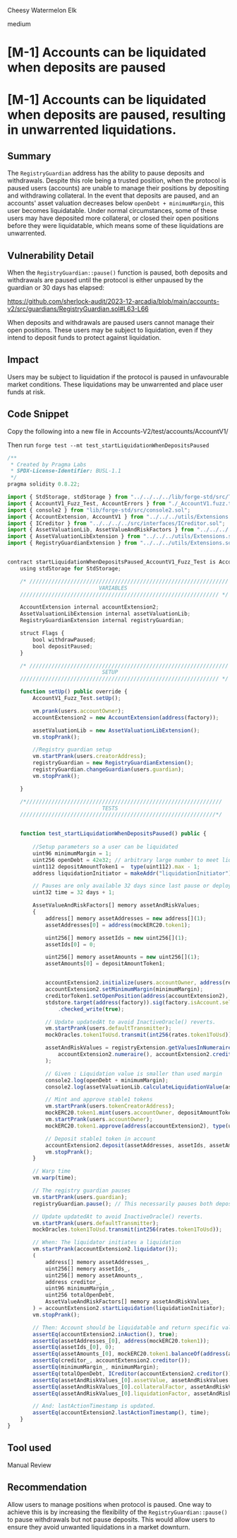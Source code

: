 Cheesy Watermelon Elk

medium

# [M-1] Accounts can be liquidated when deposits are paused


# [M-1] Accounts can be liquidated when deposits are paused, resulting in unwarrented liquidations.

## Summary

The `RegistryGuardian` address has the ability to pause deposits and withdrawals. Despite this role being a trusted position, when the protocol is paused users (accounts) are unable to manage their positions by depositing and withdrawing collateral. In the event that deposits are paused, and an accounts' asset valuation decreases below `openDebt + minimumMargin`, this user becomes liquidatable. Under normal circumstances, some of these users may have deposited more collateral, or closed their open positions before they were liquidatable, which means some of these liquidations are unwarrented.


## Vulnerability Detail

When the `RegistryGuardian::pause()` function is paused, both deposits and withdrawals are paused until the protocol is either unpaused by the guardian or 30 days has elapsed:

https://github.com/sherlock-audit/2023-12-arcadia/blob/main/accounts-v2/src/guardians/RegistryGuardian.sol#L63-L66

When deposits and withdrawals are paused users cannot manage their open positions. These users may be subject to liquidation, even if they intend to deposit funds to protect against liquidation.

## Impact

Users may be subject to liquidation if the protocol is paused in unfavourable market conditions. These liquidations may be unwarrented and place user funds at risk.

## Code Snippet

Copy the following into a new file in Accounts-V2/test/accounts/AccountV1/ 

Then run `forge test --mt test_startLiquidationWhenDepositsPaused`

```javascript
/**
 * Created by Pragma Labs
 * SPDX-License-Identifier: BUSL-1.1
 */
pragma solidity 0.8.22;

import { StdStorage, stdStorage } from "../../../../lib/forge-std/src/Test.sol";
import { AccountV1_Fuzz_Test, AccountErrors } from "./_AccountV1.fuzz.t.sol";
import { console2 } from "lib/forge-std/src/console2.sol";
import { AccountExtension, AccountV1 } from "../../../utils/Extensions.sol";
import { ICreditor } from "../../../../src/interfaces/ICreditor.sol";
import { AssetValuationLib, AssetValueAndRiskFactors } from "../../../../src/libraries/AssetValuationLib.sol";
import { AssetValuationLibExtension } from "../../../utils/Extensions.sol";
import { RegistryGuardianExtension } from "../../../utils/Extensions.sol";


contract startLiquidationWhenDepositsPaused_AccountV1_Fuzz_Test is AccountV1_Fuzz_Test {
    using stdStorage for StdStorage;

    /* ///////////////////////////////////////////////////////////////
                             VARIABLES
    /////////////////////////////////////////////////////////////// */

    AccountExtension internal accountExtension2;
    AssetValuationLibExtension internal assetValuationLib;
    RegistryGuardianExtension internal registryGuardian;

    struct Flags {
        bool withdrawPaused;
        bool depositPaused;
    }

    /* ///////////////////////////////////////////////////////////////
                              SETUP
    /////////////////////////////////////////////////////////////// */

    function setUp() public override {
        AccountV1_Fuzz_Test.setUp();

        vm.prank(users.accountOwner);
        accountExtension2 = new AccountExtension(address(factory));

        assetValuationLib = new AssetValuationLibExtension();
        vm.stopPrank();

        //Registry guardian setup
        vm.startPrank(users.creatorAddress);
        registryGuardian = new RegistryGuardianExtension();
        registryGuardian.changeGuardian(users.guardian);
        vm.stopPrank();

    }

    /*//////////////////////////////////////////////////////////////
                              TESTS
    //////////////////////////////////////////////////////////////*/


    function test_startLiquidationWhenDepositsPaused() public {
        
        //Setup parameters so a user can be liquidated
        uint96 minimumMargin = 1;
        uint256 openDebt = 42e32; // arbitrary large number to meet liquidation condition (openDebt + minimumMargin > assetValuationLib.calculateLiquidationValue(assetAndRiskValues))
        uint112 depositAmountToken1 =  type(uint112).max - 1;
        address liquidationInitiator = makeAddr("liquidationInitiator");

        // Pauses are only available 32 days since last pause or deployment
        uint32 time = 32 days + 1;

        AssetValueAndRiskFactors[] memory assetAndRiskValues;
        {
            address[] memory assetAddresses = new address[](1);
            assetAddresses[0] = address(mockERC20.token1);

            uint256[] memory assetIds = new uint256[](1);
            assetIds[0] = 0;

            uint256[] memory assetAmounts = new uint256[](1);
            assetAmounts[0] = depositAmountToken1;


            accountExtension2.initialize(users.accountOwner, address(registryExtension), address(creditorToken1));
            accountExtension2.setMinimumMargin(minimumMargin);
            creditorToken1.setOpenPosition(address(accountExtension2), openDebt);
            stdstore.target(address(factory)).sig(factory.isAccount.selector).with_key(address(accountExtension2))
                .checked_write(true);

            // Update updatedAt to avoid InactiveOracle() reverts.
            vm.startPrank(users.defaultTransmitter);
            mockOracles.token1ToUsd.transmit(int256(rates.token1ToUsd));

            assetAndRiskValues = registryExtension.getValuesInNumeraire(
                accountExtension2.numeraire(), accountExtension2.creditor(), assetAddresses, assetIds, assetAmounts
            );

            // Given : Liquidation value is smaller than used margin
            console2.log(openDebt + minimumMargin);
            console2.log(assetValuationLib.calculateLiquidationValue(assetAndRiskValues));

            // Mint and approve stable1 tokens
            vm.startPrank(users.tokenCreatorAddress);
            mockERC20.token1.mint(users.accountOwner, depositAmountToken1);
            vm.startPrank(users.accountOwner);
            mockERC20.token1.approve(address(accountExtension2), type(uint256).max);

            // Deposit stable1 token in account
            accountExtension2.deposit(assetAddresses, assetIds, assetAmounts);
            vm.stopPrank();
        }

        // Warp time
        vm.warp(time);

        // The registry guardian pauses
        vm.startPrank(users.guardian);
        registryGuardian.pause(); // This necessarily pauses both deposits and withdrawals

        // Update updatedAt to avoid InactiveOracle() reverts.
        vm.startPrank(users.defaultTransmitter);
        mockOracles.token1ToUsd.transmit(int256(rates.token1ToUsd));

        // When: The liquidator initiates a liquidation
        vm.startPrank(accountExtension2.liquidator());
        (
            address[] memory assetAddresses_,
            uint256[] memory assetIds_,
            uint256[] memory assetAmounts_,
            address creditor_,
            uint96 minimumMargin_,
            uint256 totalOpenDebt,
            AssetValueAndRiskFactors[] memory assetAndRiskValues_
        ) = accountExtension2.startLiquidation(liquidationInitiator);
        vm.stopPrank();

        // Then: Account should be liquidatable and return specific values.
        assertEq(accountExtension2.inAuction(), true);
        assertEq(assetAddresses_[0], address(mockERC20.token1));
        assertEq(assetIds_[0], 0);
        assertEq(assetAmounts_[0], mockERC20.token1.balanceOf(address(accountExtension2)));
        assertEq(creditor_, accountExtension2.creditor());
        assertEq(minimumMargin_, minimumMargin);
        assertEq(totalOpenDebt, ICreditor(accountExtension2.creditor()).getOpenPosition(address(accountExtension2)));
        assertEq(assetAndRiskValues_[0].assetValue, assetAndRiskValues[0].assetValue);
        assertEq(assetAndRiskValues_[0].collateralFactor, assetAndRiskValues[0].collateralFactor);
        assertEq(assetAndRiskValues_[0].liquidationFactor, assetAndRiskValues[0].liquidationFactor);

        // And: lastActionTimestamp is updated.
        assertEq(accountExtension2.lastActionTimestamp(), time);
    }
}

```

## Tool used

Manual Review

## Recommendation

Allow users to manage positions when protocol is paused. One way to achieve this is by increasing the flexibility of the `RegistryGuardian::pause()` to pause withdrawals but not pause deposits. This would allow users to ensure they avoid unwanted liquidations in a market downturn.